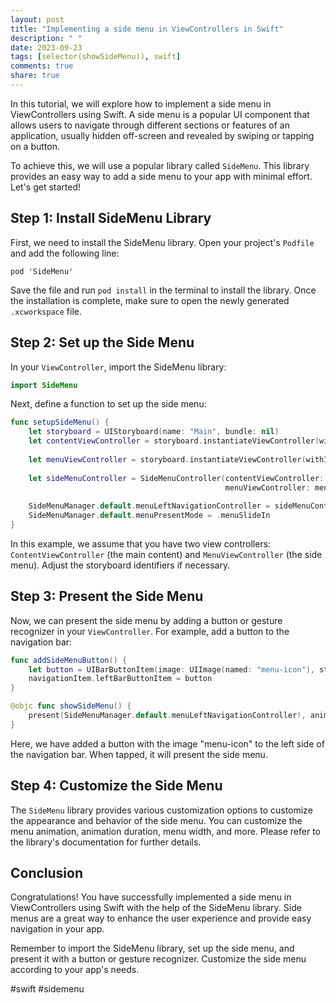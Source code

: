 ```yaml
---
layout: post
title: "Implementing a side menu in ViewControllers in Swift"
description: " "
date: 2023-09-23
tags: [selector(showSideMenu)), swift]
comments: true
share: true
---
```


In this tutorial, we will explore how to implement a side menu in ViewControllers using Swift. A side menu is a popular UI component that allows users to navigate through different sections or features of an application, usually hidden off-screen and revealed by swiping or tapping on a button.

To achieve this, we will use a popular library called `SideMenu`. This library provides an easy way to add a side menu to your app with minimal effort. Let's get started!

## Step 1: Install SideMenu Library

First, we need to install the SideMenu library. Open your project's `Podfile` and add the following line:

```
pod 'SideMenu'
```

Save the file and run `pod install` in the terminal to install the library. Once the installation is complete, make sure to open the newly generated `.xcworkspace` file.

## Step 2: Set up the Side Menu

In your `ViewController`, import the SideMenu library:

```swift
import SideMenu
```

Next, define a function to set up the side menu:

```swift
func setupSideMenu() {
    let storyboard = UIStoryboard(name: "Main", bundle: nil)
    let contentViewController = storyboard.instantiateViewController(withIdentifier: "ContentViewController")
    
    let menuViewController = storyboard.instantiateViewController(withIdentifier: "MenuViewController")
    
    let sideMenuController = SideMenuController(contentViewController: contentViewController,
                                                menuViewController: menuViewController)
    
    SideMenuManager.default.menuLeftNavigationController = sideMenuController
    SideMenuManager.default.menuPresentMode = .menuSlideIn
}
```

In this example, we assume that you have two view controllers: `ContentViewController` (the main content) and `MenuViewController` (the side menu). Adjust the storyboard identifiers if necessary.

## Step 3: Present the Side Menu

Now, we can present the side menu by adding a button or gesture recognizer in your `ViewController`. For example, add a button to the navigation bar:

```swift
func addSideMenuButton() {
    let button = UIBarButtonItem(image: UIImage(named: "menu-icon"), style: .plain, target: self, action: #selector(showSideMenu))
    navigationItem.leftBarButtonItem = button
}

@objc func showSideMenu() {
    present(SideMenuManager.default.menuLeftNavigationController!, animated: true, completion: nil)
}
```

Here, we have added a button with the image "menu-icon" to the left side of the navigation bar. When tapped, it will present the side menu.

## Step 4: Customize the Side Menu

The `SideMenu` library provides various customization options to customize the appearance and behavior of the side menu. You can customize the menu animation, animation duration, menu width, and more. Please refer to the library's documentation for further details.

## Conclusion

Congratulations! You have successfully implemented a side menu in ViewControllers using Swift with the help of the SideMenu library. Side menus are a great way to enhance the user experience and provide easy navigation in your app.

Remember to import the SideMenu library, set up the side menu, and present it with a button or gesture recognizer. Customize the side menu according to your app's needs.

#swift #sidemenu